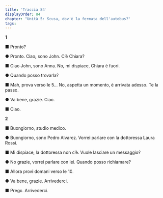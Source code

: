 ```yaml
---
title: 'Traccia 84'
displayOrder: 84
chapter: "Unità 5: Scusa, dov'è la fermata dell'autobus?"
tags:
---
```


**1**

■ Pronto?

● Pronto. Ciao, sono John. C’è Chiara?

■ Ciao John, sono Anna. No, mi dispiace, Chiara è fuori.

● Quando posso trovarla?

■ Mah, prova verso le 5... No, aspetta un momento, è arrivata adesso. Te la passo.

● Va bene, grazie. Ciao.

■ Ciao.

**2**

■ Buongiorno, studio medico.

● Buongiorno, sono Pedro Alvarez. Vorrei parlare con la dottoressa Laura Rossi.

■ Mi dispiace, la dottoressa non c’è. Vuole lasciare un messaggio?

● No grazie, vorrei parlare con lei. Quando posso richiamare?

■ Allora provi domani verso le 10.

● Va bene, grazie. Arrivederci.

■ Prego. Arrivederci.
